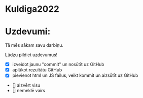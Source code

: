 # Kuldiga2022
# Uzdevumi:
Tā mēs sākam savu darbiņu.

Lūdzu pildiet uzdevumus!
 - [x] izveidot jaunu "commit" un nosūtīt uz GitHub
 - [x] aplūkot rezultātu GitHub
 - [x] pievienot html un JS failus, veikt kommit un aizsūtīt uz GitHub
 - [] aizvērt visu
 - [] nemeklē vairs